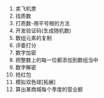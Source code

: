 1. 卖飞机票
2. 找质数
3. 打质数-用平号根的方法
4. 开发验证码(生成随机数)
5. 数组元素的复制 
6. 评委打分 
7. 数字加密 
8. 把整数上的每一位都添加到数组当中
9. 数字解密 
10. 抢红包 
11. 模拟双色球[拓展]
12. 算出某商城每个季度的营业额